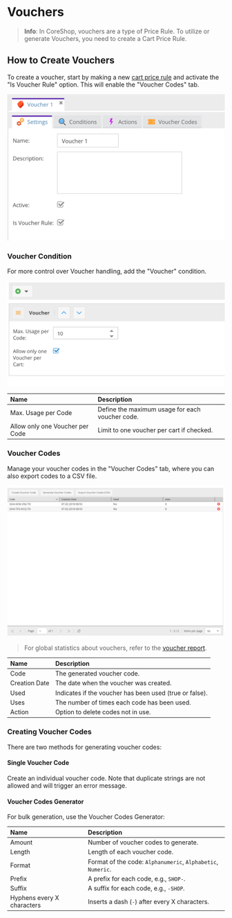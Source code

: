 # Vouchers

> **Info**: In CoreShop, vouchers are a type of Price Rule.
> To utilize or generate Vouchers, you need to create a Cart Price Rule.

## How to Create Vouchers

To create a voucher, start by making a new [cart price rule](./01_Cart_Price_Rules.md) and activate the "Is Voucher Rule" option. This will enable the "Voucher Codes" tab.

![Voucher](./img/vouchers-1.png)

### Voucher Condition

For more control over Voucher handling, add the "Voucher" condition.

![Voucher](./img/vouchers-2.png)

| Name                         | Description                                                  |
|:-----------------------------|:-------------------------------------------------------------|
| Max. Usage per Code          | Define the maximum usage for each voucher code.              |
| Allow only one Voucher per Code | Limit to one voucher per cart if checked.              |

### Voucher Codes

Manage your voucher codes in the "Voucher Codes" tab, where you can also export codes to a CSV file.

![Voucher](./img/vouchers-3.png)

> For global statistics about vouchers, refer to the [voucher report](../09_Reports/09_Vouchers.md).

| Name          | Description                                             |
|:--------------|:--------------------------------------------------------|
| Code          | The generated voucher code.                             |
| Creation Date | The date when the voucher was created.                  |
| Used          | Indicates if the voucher has been used (true or false). |
| Uses          | The number of times each code has been used.            |
| Action        | Option to delete codes not in use.                      |

### Creating Voucher Codes

There are two methods for generating voucher codes:

#### Single Voucher Code

Create an individual voucher code. Note that duplicate strings are not allowed and will trigger an error message.

#### Voucher Codes Generator

For bulk generation, use the Voucher Codes Generator:

| Name                      | Description                                         |
|:--------------------------|:----------------------------------------------------|
| Amount                    | Number of voucher codes to generate.                |
| Length                    | Length of each voucher code.                        |
| Format                    | Format of the code: `Alphanumeric`, `Alphabetic`, `Numeric`. |
| Prefix                    | A prefix for each code, e.g., `SHOP-`.              |
| Suffix                    | A suffix for each code, e.g., `-SHOP`.              |
| Hyphens every X characters | Inserts a dash (`-`) after every X characters.     |
